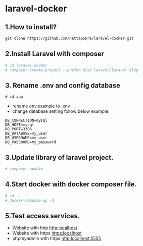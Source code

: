 # laravel-docker

## 1.How to install?
```bash
git clone https://github.com/nattaponra/laravel-docker.git
```

## 2.Install Laravel with composer
```bash
# cd laravel-docker
# composer create-project --prefer-dist laravel/laravel blog
```

## 3. Rename .env and config database
```
# cd app
```
* rename env.example to .env
* change database setting follow below example.
```
DB_CONNECTION=mysql
DB_HOST=mysql
DB_PORT=3306
DB_DATABASE=my_user
DB_USERNAME=my_user
DB_PASSWORD=my_password
```
## 3.Update library of laravel project.
```bash
# composer update
```

## 4.Start docker with docker composer file.
```bash
# cd ..
# docker-compose up -d
```
## 5.Test access services.
* Website with http  <http:localhost>
* Website with https <https:localhost>
* phpmyadmin with https <http:localhost:5555>
